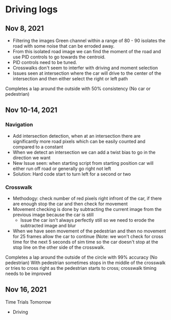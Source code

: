 # Driving logs

## Nov 8, 2021

- Filtering the images Green channel within a range of 80 - 90 isolates the road with some noise that can be erroded away. 
- From this isolated road image we can find the moment of the road and use PID controls to go towards the centroid. 
- PID controls need to be tuned. 
- Crosswalks don't seem to interfer with driving and moment selection
- Issues seen at intersection where the car will drive to the center of the intersection and then either select the right or left path

Completes a lap around the outside with 50% consistency (No car or pedestrian) 

## Nov 10-14, 2021
### Navigation

- Add intersection detection, when at an intersection there are significantly more road pixels which can be easily counted and compared to a constant
- When we detect an intersection we can add a twist bias to go in the direction we want
- New Issue seen: when starting script from starting position car will either run off road or generally go right not left
- Solution: Hard code start to turn left for a second or two

### Crosswalk

- Methodogy: check number of red pixels right infront of the car, if there are enough stop the car and then check for movement
- Movement checking is done by subtracting the current image from the previous image because the car is still
  - Issue the car isn't always perfectly still so we need to erode the subtracted image and blur
- When we have seen movement of the pedestrian and then no movement for 25 frames allow the car to continue (Note: we won't check for cross time for the next 5 seconds of sim time so the car doesn't stop at the stop line on the other side of the crosswalk. 

Completes a lap around the outside of the circle with 99% accuracy (No pedestrian)
With pedestrian sometimes stops in the middle of the crosswalk or tries to cross right as the pedestrian starts to cross; crosswalk timing needs to be improved

## Nov 16, 2021
Time Trials Tomorrow
- Driving 
